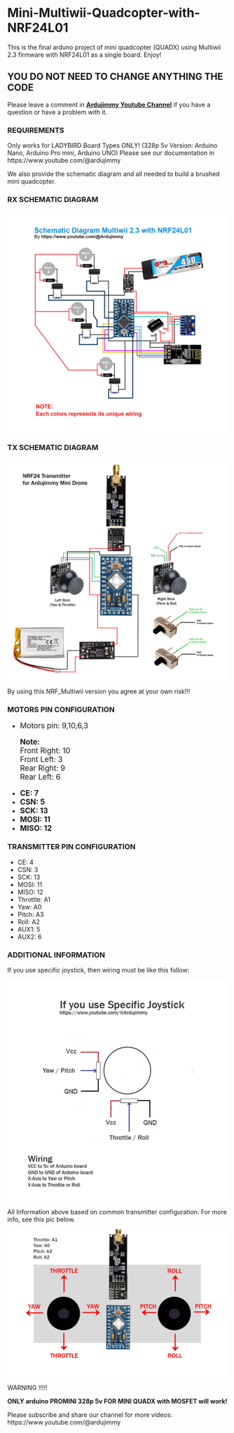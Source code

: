 # Mini-Multiwii-Quadcopter-with-NRF24L01
This is the final arduno project of mini quadcopter (QUADX) using Multiwii 2.3 firmware with NRF24L01 as a single board. Enjoy!

<h2>YOU DO NOT NEED TO CHANGE ANYTHING THE CODE</h2>
<p>Please leave a comment in <b><a href="https://www.youtube.com/@ArduJimmy">Ardujimmy Youtube Channel</a></b> if you have a question or have a problem with it.</p>

<h3>REQUIREMENTS</h3>
<p>Only works for LADYBIRD Board Types ONLY! (328p 5v Version: Arduino Nano, Arduino Pro mini, Arduino UNO)
Please see our documentation in https://www.youtube.com/@ardujimmy</p>
<p>We also provide the schematic diagram and all needed to build a brushed mini quadcopter.</p>

<h3>RX SCHEMATIC DIAGRAM</h3>

<img src="https://github.com/ArduJimmy/Mini-Multiwii-Quadcopter-with-NRF24L01/blob/main/Wiring.jpg" alt="nrf24l01 multiwii quadcopter" title="Arduino Quadcopter with Multiwii 2.3 and NRF24L01"/>

<h3>TX SCHEMATIC DIAGRAM</h3>

<img src="https://github.com/ArduJimmy/Mini-Multiwii-Quadcopter-with-NRF24L01/blob/main/Schematic-Transmitter.jpg" alt="TX Transmitter for nrf24l01 multiwii quadcopter" title="Arduino Quadcopter with Multiwii 2.3 and NRF24L01"/>

<p>By using this NRF_Multiwii version you agree at your own risk!!!</p>

<h3>MOTORS PIN CONFIGURATION </h3>
<ul style="font-size:17px;">
  
<li>Motors pin: 9,10,6,3</li>

<p><b>Note:</b><br />
Front Right: 10<br />
Front Left: 3<br />
Rear Right: 9<br />
Rear Left: 6</p>

<li><b>CE: 7</b></li>
<li><b>CSN: 5</b></li>
<li><b>SCK: 13</b></li>
<li><b>MOSI: 11</b></li>
<li><b>MISO: 12</b></li>
</ul>

<h3>TRANSMITTER PIN CONFIGURATION </h3>
<ul>
<li>CE: 4</li>
<li>CSN: 3</li>
<li>SCK: 13</li>
<li>MOSI: 11</li>
<li>MISO: 12</li>
<li>Throttle: A1</li>
<li>Yaw: A0</li>
<li>Pitch: A3</li>
<li>Roll: A2</li>
<li>AUX1: 5</li>
<li>AUX2: 6</li>  
</ul>

<h3>ADDITIONAL INFORMATION</h3>
<p>If you use specific joystick, then wiring must be like this follow:</p>

<img src="https://github.com/ArduJimmy/Mini-Multiwii-Quadcopter-with-NRF24L01/blob/main/Specific%20Joystick%20Wiring.jpg" alt="Specific Joystick Wiring" title="Specific Joystick Wiring"/>

<p>All Information above based on common transmitter configuration. For more info, see this pic below.</p>

<img src="https://github.com/ArduJimmy/Mini-Multiwii-Quadcopter-with-NRF24L01/blob/main/common_Config_transmitter.jpg" alt="Common Transmitter Model" title="Common Transmitter Model"/>



WARNING !!!!!
<p><b>ONLY arduino PROMINI 328p 5v FOR MINI QUADX with MOSFET will work!</b></p>

<p>Please subscribe and share our channel for more videos: https://www.youtube.com/@ardujimmy</p>









